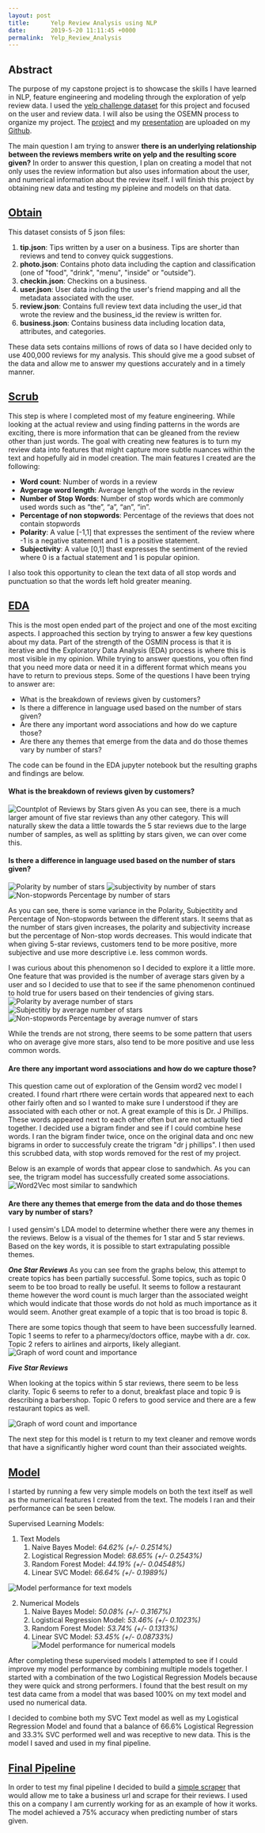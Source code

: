 ```yaml
---
layout: post
title:      Yelp Review Analysis using NLP
date:       2019-5-20 11:11:45 +0000
permalink:  Yelp_Review_Analysis
---
```


## Abstract

The purpose of my capstone project is to showcase the skills I have learned in NLP, feature engineering and modeling through the exploration of yelp review data. I used the [yelp challenge dataset](https://www.yelp.com/dataset/challenge) for this project and focused on the user and review data. I will also be using the OSEMN process to organize my project. The [project](https://github.com/Jbrancazio/Yelp_Business_Analysis) and my [presentation](https://github.com/Jbrancazio/Yelp_Business_Analysis/blob/master/Capstone_Presentation.pdf) are uploaded on my [Github](https://github.com/Jbrancazio). 

The main question I am trying to answer **there is an underlying relationship between the reviews members write on yelp and the resulting score given?** In order to answer this question, I plan on creating a model that not only uses the review information but also uses information about the user, and numerical information about the review itself. I will finish this project by obtaining new data and testing my pipleine and models on that data. 

## [Obtain](https://github.com/Jbrancazio/Yelp_Business_Analysis/blob/master/Obtain.ipynb)

This dataset consists of 5 json files:

1. **tip.json**: Tips written by a user on a business. Tips are shorter than reviews and tend to convey quick suggestions.
2. **photo.json**: Contains photo data including the caption and classification (one of "food", "drink", "menu", "inside" or "outside").
3. **checkin.json**: Checkins on a business.
4. **user.json**: User data including the user's friend mapping and all the metadata associated with the user.
5. **review.json**: Contains full review text data including the user_id that wrote the review and the business_id the review is written for.
6. **business.json**: Contains business data including location data, attributes, and categories.

These data sets contains millions of rows of data so I have decided only to use 400,000 reviews for my analysis. This should give me a good subset of the data and allow me to answer my questions accurately and in a timely manner. 

## [Scrub](https://github.com/Jbrancazio/Yelp_Business_Analysis/blob/master/Scrub.ipynb)

This step is where I completed most of my feature engineering. While looking at the actual review and using finding patterns in the words are exciting, there is more information that can be gleaned from the review other than just words. The goal with creating new features is to turn my review data into features that might capture more subtle nuances within the text and hopefully aid in model creation.  The main features I created are the following:

- **Word count**: Number of words in a review
- **Avgerage word length**: Average length of the words in the review
- **Number of Stop Words**: Number of stop words which are commonly used words such as “the”, “a”, “an”, “in”.
- **Percentage of non stopwords**: Percentage of the reviews that does not contain stopwords
- **Polarity**: A value [-1,1] that expresses the sentiment of the review where -1 is a negative statement and 1 is a positive statement.
- **Subjectivity**: A value [0,1] thast expresses the sentiment of the revied where 0 is a factual statement and 1 is popular opinion.

I also took this opportunity to clean the text data of all stop words and punctuation so that the words left hold greater meaning.


## [EDA](https://github.com/Jbrancazio/Yelp_Business_Analysis/blob/master/EDA.ipynb)

This is the most open ended part of the project and one of the most exciting aspects. I approached this section by trying to answer a few key questions about my data. Part of the strength of the OSMIN process is that it is iterative and the Exploratory Data Analysis (EDA) process is where this is most visible in my opinion. While trying to answer questions, you often find that you need more data or need it in a different format which means you have to return to previous steps. Some of the questions I have been trying to answer are:

- What is the breakdown of reviews given by customers?
- Is there a difference in language used based on the number of stars given? 
- Are there any important word associations and how do we capture those?
- Are there any themes that emerge from the data and do those themes vary by number of stars?

The code can be found in the EDA jupyter notebook but the resulting graphs and findings are below. 

#### What is the breakdown of reviews given by customers?
![Countplot of Reviews by Stars given](https://github.com/Jbrancazio/Yelp_Business_Analysis/tree/master/images/Yelp/number_of_reviews.png)
As you can see, there is a much larger amount of five star reviews than any other category. This will naturally skew the data a little towards the 5 star reviews due to the large number of samples, as well as splitting by stars given, we can over come this. 

#### Is there a difference in language used based on the number of stars given? 
![Polarity by number of stars](https://github.com/Jbrancazio/Yelp_Business_Analysis/tree/master/images/Yelp/FE_violinplot_polarity.png)
![subjectivity by number of stars](https://github.com/Jbrancazio/Yelp_Business_Analysis/tree/master/images/Yelp/FE_violinplot_subjectivity.png)
![Non-stopwords Percentage by number of stars](https://github.com/Jbrancazio/Yelp_Business_Analysis/tree/master/images/Yelp/FE_violinplot_non_stop_percent.png)

As you can see, there is some variance in the Polarity, Subjectitity and Percentage of Non-stopwords between the different stars. It seems that as the number of stars given increases, the polarity and subjectivity increase but the percentage of Non-stop words decreases.  This would indicate that when giving 5-star reviews, customers tend to be more positive, more subjective and use more descriptive i.e. less common words. 

I was curious about this phenomenon so I decided to explore it a little more. One feature that was provided is the number of average stars given by a user and so I decided to use that to see if the same phenomenon continued to hold true for users based on their tendencies of giving stars. 
<br>
![Polarity by average number of stars](https://github.com/Jbrancazio/Yelp_Business_Analysis/tree/master/images/Yelp/Average_stars_scatterplot_polarity.png)![Subjectitiy by average number of stars](https://github.com/Jbrancazio/Yelp_Business_Analysis/tree/master/images/Yelp/Average_stars_scatterplot_subjectivity.png)
![Non-stopwords Percentage by average numver of stars](https://github.com/Jbrancazio/Yelp_Business_Analysis/tree/master/images/Yelp/Average_stars_scatterplot_non_stop_percent.png)

While the trends are not strong, there seems to be some pattern that users who on average give more stars, also tend to be more positive and use less common words. 

#### Are there any important word associations and how do we capture those?

This question came out of exploration of the Gensim word2 vec model I created. I found rhart rthere were certain words that appeared next to each other fairly often and so I wanted to make sure I understood if they are associated with each other or not. A great example of this is Dr. J Phillips. These words appeared next to each other often but are not actually tied together. I decided use a bigram finder and see if I could combine hese words. I ran the bigram finder twice, once on the original data and onc new bigrams in order to successfuly create the trigram "dr j phillips". I then used this scrubbed data, with stop words removed for the rest of my project. 

Below is an example of words that appear close to sandwhich. As you can see, the trigram model has successfully created some associations.
<br>
![Word2Vec most similar to sandwhich](https://github.com/Jbrancazio/Yelp_Business_Analysis/tree/master/images/Yelp/sandwhich.png)


#### Are there any themes that emerge from the data and do those themes vary by number of stars?

I used gensim's LDA model to determine whether there were any themes in the reviews. Below is a visual of the themes for 1 star and 5 star reviews. Based on the key words, it is possible to start extrapulating possible themes.

***One Star Reviews***
As you can see from the graphs below, this attempt to create topics has been partially successful. Some topics, such as topic 0 seem to be too broad to really be useful. It seems to follow a restaurant theme however the word count is much larger than the associated weight which would indicate that those words do not hold as much importance as it would seem. Another great example of a topic that is too broad is topic 8.

There are some topics though that seem to have been successfully learned. Topic 1 seems to refer to a pharmecy/doctors office, maybe with a dr. cox. Topic 2 refers to airlines and airports, likely allegiant. 
![Graph of word count and importance](https://github.com/Jbrancazio/Yelp_Business_Analysis/tree/master/images/Yelp/yelp_keyword_graph.png)

***Five Star Reviews***

When looking at the topics within 5 star reviews, there seem to be less clarity. Topic 6 seems to refer to a donut, breakfast place and topic 9 is describing a barbershop. Topic 0 refers to good service and there are a few restaurant topics as well. 

![Graph of word count and importance](https://github.com/Jbrancazio/Yelp_Business_Analysis/tree/master/images/Yelp/yelp_keyword_graph_5star.png)

The next step for this model is t return to my text cleaner and remove words that have a significantly higher word count than their associated weights.


## [Model](https://github.com/Jbrancazio/Yelp_Business_Analysis/blob/master/model.ipynb)

I started by running a few very simple models on both the text itself as well as the numerical features I created from the text. The models I ran and their performance can be seen below. 

Supervised Learning Models:
1. Text Models
    1. Naive Bayes Model: *64.62% (+/- 0.2514%)*
    2. Logistical Regression Model: *68.65% (+/- 0.2543%)*
    3. Random Forest Model: *44.19% (+/- 0.04548%)*
    4. Linear SVC Model: *66.64% (+/- 0.1989%)*
    
![Model performance for text models](https://github.com/Jbrancazio/Yelp_Business_Analysis/tree/master/images/Yelp/MP_Text.png)

2. Numerical Models
    1. Naive Bayes Model: *50.08% (+/- 0.3167%)*
    2. Logistical Regression Model: *53.46% (+/- 0.1023%)*
    3. Random Forest Model: *53.74% (+/- 0.1313%)*
    4. Linear SVC Model: *53.45% (+/- 0.08733%)*
![Model performance for numerical models](https://github.com/Jbrancazio/Yelp_Business_Analysis/tree/master/images/Yelp/MP_Num.png)
    
After completing these supervised models I attempted to see if I could improve my model performance by combining multiple models together. I started with a combination of the two Logistical Regression Models because they were quick and strong performers. I found that the best result on my test data came from a model that was based 100% on my text model and used no numerical data. 
 
I decided to combine both my SVC Text model as well as my Logistical Regression Model and found that a balance of 66.6% Logistical Regression and 33.3% SVC performed well and was receptive to new data. This is the model I saved and used in my final pipeline. 

## [Final Pipeline](https://github.com/Jbrancazio/Yelp_Business_Analysis/blob/master/final_pipeline.ipynb)

In order to test my final pipeline I decided to build a [simple scraper](https://github.com/Jbrancazio/Yelp_Business_Analysis/blob/master/Yelp_Scraper.ipynb) that would allow me to take a business url and scrape for their reviews. I used this on a company I am currently working for as an example of how it works. The model achieved a 75% accuracy when predicting number of stars given.
